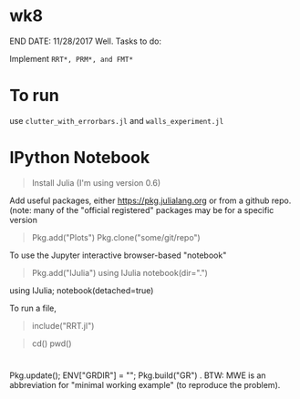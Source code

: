# wk8
END DATE: 11/28/2017
Well. Tasks to do: 

Implement `RRT*, PRM*, and FMT*`

# To run
use 
`clutter_with_errorbars.jl`
and 
`walls_experiment.jl`


# IPython Notebook

> Install Julia (I'm using version 0.6)

Add useful packages, either https://pkg.julialang.org or from a github repo.
(note: many of the "official registered" packages may be for a specific version

> Pkg.add("Plots")
> Pkg.clone("some/git/repo")


To use the Jupyter interactive browser-based "notebook"
> Pkg.add("IJulia")
> using IJulia
> notebook(dir=".")

using IJulia; notebook(detached=true)


To run a file,
> include("RRT.jl")

> cd()
> pwd()


# 

Pkg.update(); ENV["GRDIR"] = ""; Pkg.build("GR")
. BTW: MWE is an abbreviation for "minimal working example" (to reproduce the problem).

